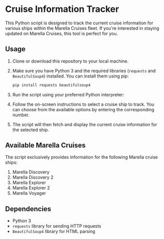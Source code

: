# Cruise Information Tracker

This Python script is designed to track the current cruise information for various ships within the Marella Cruises fleet. If you're interested in staying updated on Marella Cruises, this tool is perfect for you.

## Usage

1. Clone or download this repository to your local machine.

2. Make sure you have Python 3 and the required libraries (`requests` and `BeautifulSoup4`) installed. You can install them using pip:
   ```bash
   pip install requests beautifulsoup4
3. Run the script using your preferred Python interpreter:

4. Follow the on-screen instructions to select a cruise ship to track. You can choose from the available options by entering the corresponding number.

5. The script will then fetch and display the current cruise information for the selected ship.

## Available Marella Cruises

The script exclusively provides information for the following Marella cruise ships:

1. Marella Discovery
2. Marella Discovery 2
3. Marella Explorer
4. Marella Explorer 2
5. Marella Voyager

## Dependencies

- Python 3
- `requests` library for sending HTTP requests
- `BeautifulSoup4` library for HTML parsing

